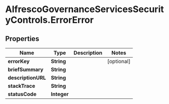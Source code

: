 # AlfrescoGovernanceServicesSecurityControls.ErrorError

## Properties
Name | Type | Description | Notes
------------ | ------------- | ------------- | -------------
**errorKey** | **String** |  | [optional] 
**briefSummary** | **String** |  | 
**descriptionURL** | **String** |  | 
**stackTrace** | **String** |  | 
**statusCode** | **Integer** |  | 


